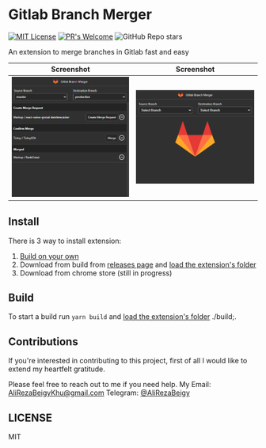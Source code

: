 # Gitlab Branch Merger

[![MIT License](https://img.shields.io/badge/License-MIT-yellow.svg?style=for-the-badge)](https://github.com/AliRezaBeigy/GitlabBranchMerger/blob/master/LICENSE)
[![PR's Welcome](https://img.shields.io/badge/PRs-welcome-brightgreen.svg?style=for-the-badge)](http://makeapullrequest.com)
![GitHub Repo stars](https://img.shields.io/github/stars/AliRezaBeigy/GitlabBranchMerger?style=for-the-badge)

An extension to merge branches in Gitlab fast and easy

Screenshot | Screenshot
--- | ---
![](https://raw.githubusercontent.com/AliRezaBeigy/GitlabBranchMerger/master/screenshots/1.png) | ![](https://raw.githubusercontent.com/AliRezaBeigy/GitlabBranchMerger/master/screenshots/2.png)

## Install
There is 3 way to install extension:
1. [Build on your own](#Build)
2. Download from build from [releases page](https://github.com/AliRezaBeigy/GitlabBranchMerger/releases) and [load the extension's folder](https://developer.chrome.com/extensions/getstarted#unpacked)
3. Download from chrome store (still in progress)

## Build

To start a build run ```yarn build``` and [load the extension's folder](https://developer.chrome.com/extensions/getstarted#unpacked) ./build;.

## Contributions

If you're interested in contributing to this project, first of all I would like to extend my heartfelt gratitude.

Please feel free to reach out to me if you need help. My Email: AliRezaBeigyKhu@gmail.com
Telegram: [@AliRezaBeigy](https://t.me/AliRezaBeigyKhu)

## LICENSE

MIT
